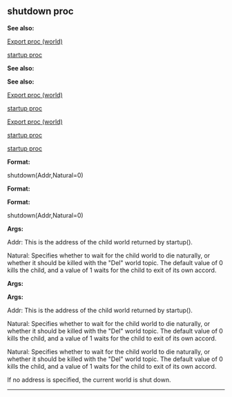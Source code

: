 

 shutdown proc
---------------




**See also:** 


[Export proc (world)](#/world/proc/Export) 

[startup proc](#/proc/startup) 




**See also:** 

**See also:**

[Export proc (world)](#/world/proc/Export) 

[startup proc](#/proc/startup) 


[Export proc (world)](#/world/proc/Export)

[startup proc](#/proc/startup) 

[startup proc](#/proc/startup)


**Format:** 


 shutdown(Addr,Natural=0)
 


**Format:** 

**Format:**

 shutdown(Addr,Natural=0)



**Args:** 


 Addr: This is the address of the child world returned by startup().
 
 Natural: Specifies whether to wait for the child world to die
 naturally, or whether it should be killed with the "Del" world topic.
 The default value of 0 kills the child, and a value of 1 waits for the
 child to exit of its own accord.
 



**Args:** 

**Args:**

 Addr: This is the address of the child world returned by startup().
 
 Natural: Specifies whether to wait for the child world to die
 naturally, or whether it should be killed with the "Del" world topic.
 The default value of 0 kills the child, and a value of 1 waits for the
 child to exit of its own accord.
 


 Natural: Specifies whether to wait for the child world to die
 naturally, or whether it should be killed with the "Del" world topic.
 The default value of 0 kills the child, and a value of 1 waits for the
 child to exit of its own accord.


 If no address is specified, the current world is shut down.





---


